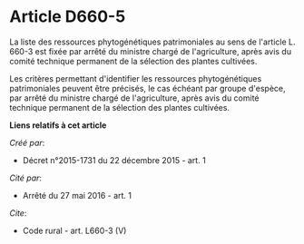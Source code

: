# Article D660-5

La liste des ressources phytogénétiques patrimoniales au sens de l'article L. 660-3 est fixée par arrêté du ministre chargé
de l'agriculture, après avis du comité technique permanent de la sélection des plantes cultivées. 

Les critères permettant d'identifier les ressources phytogénétiques patrimoniales peuvent être précisés, le cas échéant par
groupe d'espèce, par arrêté du ministre chargé de l'agriculture, après avis du comité technique permanent de la sélection des
plantes cultivées.

**Liens relatifs à cet article**

_Créé par_:

  - Décret n°2015-1731 du 22 décembre 2015 - art. 1

_Cité par_:

  - Arrêté du 27 mai 2016 - art. 1

_Cite_:

  - Code rural - art. L660-3 (V)
